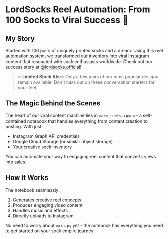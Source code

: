 # LordSocks Reel Automation: From 100 Socks to Viral Success 🧦

## My Story
Started with 100 pairs of uniquely printed socks and a dream. Using this reel automation system, we transformed our inventory into viral Instagram content that resonated with sock enthusiasts worldwide. Check out our success story at [@lordsocks.official](https://www.instagram.com/lordsocks.official/)!

> 🔥 **Limited Stock Alert**: Only a few pairs of our most popular designs remain available! Don't miss out on these conversation starters for your feet.

## The Magic Behind the Scenes
The heart of our viral content machine lies in `make_reels.ipynb` - a self-contained notebook that handles everything from content creation to posting. With just:
- Instagram Graph API credentials
- Google Cloud Storage (or similar object storage)
- Your creative sock inventory

You can automate your way to engaging reel content that converts views into sales.

## How It Works
The notebook seamlessly:
1. Generates creative reel concepts
2. Produces engaging video content
3. Handles music and effects
4. Directly uploads to Instagram

No need to worry about `main.py` yet - the notebook has everything you need to get started on your sock empire journey!
